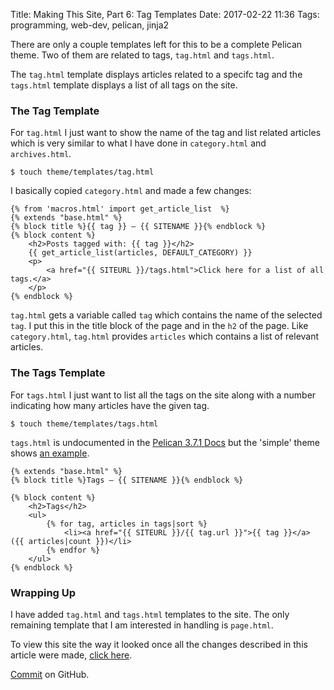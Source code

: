 Title: Making This Site, Part 6: Tag Templates
Date: 2017-02-22 11:36 
Tags: programming, web-dev, pelican, jinja2

There are only a couple templates left for this to be a complete Pelican theme. Two of them are related to tags, `tag.html` and `tags.html`.

The `tag.html` template displays articles related to a specifc tag and the `tags.html` template displays a list of all tags on the site.

### The Tag Template

For `tag.html` I just want to show the name of the tag and list related articles which is very similar to what I have done in `category.html` and `archives.html`.

	$ touch theme/templates/tag.html

I basically copied `category.html` and made a few changes:

	{% from 'macros.html' import get_article_list  %}
	{% extends "base.html" %}
	{% block title %}{{ tag }} — {{ SITENAME }}{% endblock %}
	{% block content %}
		<h2>Posts tagged with: {{ tag }}</h2>
		{{ get_article_list(articles, DEFAULT_CATEGORY) }}
		<p>
			<a href="{{ SITEURL }}/tags.html">Click here for a list of all tags.</a>
		</p>
	{% endblock %}

`tag.html` gets a variable called `tag` which contains the name of the
selected `tag`. I put this in the title block of the page and in the
`h2` of the page. Like `category.html`, `tag.html` provides `articles`
which contains a list of relevant articles.


### The Tags Template

For `tags.html` I just want to list all the tags on the site along
with a number indicating how many articles have the given tag.


	$ touch theme/templates/tags.html

`tags.html` is undocumented in the
[Pelican 3.7.1 Docs](http://docs.getpelican.com/en/stable/themes.html)
but the 'simple' theme shows
[an example](https://github.com/getpelican/pelican/blob/master/pelican/themes/simple/templates/tags.html).


    {% extends "base.html" %}
	{% block title %}Tags — {{ SITENAME }}{% endblock %}

	{% block content %}
		<h2>Tags</h2>
		<ul>
			{% for tag, articles in tags|sort %}
				<li><a href="{{ SITEURL }}/{{ tag.url }}">{{ tag }}</a> ({{ articles|count }})</li>
			{% endfor %}
		</ul>
	{% endblock %}

### Wrapping Up

I have added `tag.html` and `tags.html` templates to the site. The only remaining template that I am interested in handling is `page.html`.

To view this site the way it looked once all the changes described in this article were made, [click here](/making-this-site-rendered/06).

[Commit](https://github.com/jaredandrews/jaredandrewsdotcom_makingof/commit/f52f33699f58b0d80e2ee1e04e4575f3215588aa) on GitHub.
 
